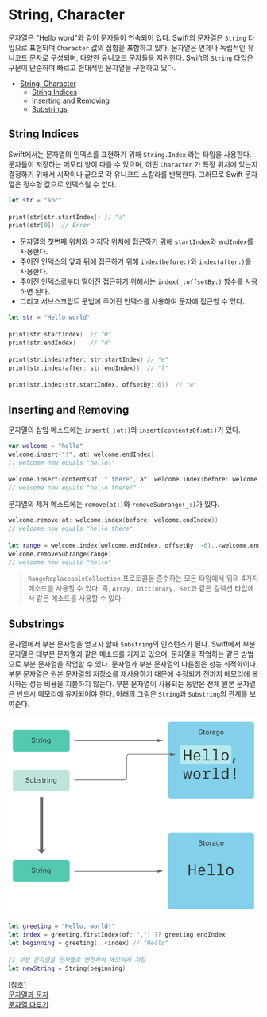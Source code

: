 # String, Character

문자열은 "Hello word"와 같이 문자들이 연속되어 있다. Swift의 문자열은 `String` 타입으로 표현되며 `Character` 값의 집합을 포함하고 있다. 문자열은 언제나 독립적인 유니코드 문자로 구성되며, 다양한 유니코드 문자들을 지원한다. Swift의 `String` 타입은 구문이 단순하며 빠르고 현대적인 문자열을 구현하고 있다.  

- [String, Character](#string-character)
	- [String Indices](#string-indices)
	- [Inserting and Removing](#inserting-and-removing)
	- [Substrings](#substrings)

## String Indices
Swift에서는 문자열의 인덱스를 표현하기 위해 `String.Index` 라는 타입을 사용한다. 문자들이 저장하는 메모리 양이 다를 수 있으며, 어떤 `Character` 가 특정 위치에 있는지 결정하기 위해서 시작이나 끝으로 각 유니코드 스칼라를 반복한다. 그러므로 Swift 문자열은 정수형 값으로 인덱스될 수 없다.
 ```swift
 let str = "abc"
 
 print(str[str.startIndex])	// "a"
 print(str[0])	// Error
 ```

 - 문자열의 첫번째 위치와 마지막 위치에 접근하기 위해 `startIndex`와 `endIndex`를 사용한다.  
 - 주어진 인덱스의 앞과 뒤에 접근하기 위해 `index(before:)`와 `index(after:)`를 사용한다.  
 - 주어진 인덱스로부터 떨어진 접근하기 위해서는 `index(_:offsetBy:)` 함수를 사용하면 된다.  
 - 그리고 서브스크립트 문법에 주어진 인덱스를 사용하여 문자에 접근할 수 있다.

 ```swift
 let str = "Hello world"
 
 print(str.startIndex)	// "H"
 print(str.endIndex)	// "d"
 
 print(str.index(after: str.startIndex)	// "e"
 print(str.index(after: str.endIndex))	// "l"
 
 print(str.index(str.startIndex, offsetBy: 6))	// "w"
 ```

## Inserting and Removing

문자열의 삽입 메소드에는 `insert(_:at:)`와 `insert(contentsOf:at:)`가 있다.    

```swift
var welcome = "hello"
welcome.insert("!", at: welcome.endIndex)
// welcome now equals "hello!"

welcome.insert(contentsOf: " there", at: welcome.index(before: welcome.endIndex))
// welcome now equals "hello there!"
```

문자열의 제거 메소드에는 `remove(at:)`와 `removeSubrange(_:)`가 있다.  

```swift
welcome.remove(at: welcome.index(before: welcome.endIndex))
// welcome now equals "hello there"

let range = welcome.index(welcome.endIndex, offsetBy: -6)..<welcome.endIndex
welcome.removeSubrange(range)
// welcome now equals "hello"
```

> `RangeReplaceableCollection` 프로토콜을 준수하는 모든 타입에서 위의 4가지 메소드를 사용할 수 있다. 즉, `Array, Dictionary, Set`과 같은 컬렉션 타입에서 같은 메소드를 사용할 수 있다.  

## Substrings
 문자열에서 부분 문자열을 얻고자 할때 `Substring`의 인스턴스가 된다. Swift에서 부분 문자열은 대부분 문자열과 같은 메소드를 가지고 있으며, 문자열을 작업하는 같은 방법으로 부분 문자열을 작업할 수 있다. 문자열과 부분 문자열의 다른점은 성능 최적화이다. 부분 문자열은 원본 문자열의 저장소를 재사용하기 때문에 수정되기 전까지 메모리에 복사하는 성능 비용을 지불하지 않는다. 부분 문자열이 사용되는 동안은 전체 원본 문자열은 반드시 메모리에 유지되어야 한다. 아래의 그림은 `String`과 `Substring`의 관계를 보여준다.

 ![substring](/src/string01.png)

 ```swift
 let greeting = "Hello, world!" 
 let index = greeting.firstIndex(of: ",") ?? greeting.endIndex 
 let beginning = greeting[..<index] // "Hello" 
 
 // 부분 문자열을 문자열로 변환하여 메모리에 저장
 let newString = String(beginning)
 ```

[참조]  
[문자열과 문자](https://kka7.tistory.com/140)  
[문자열 다루기](http://seorenn.blogspot.com/2018/05/swift-string-index.html)  

